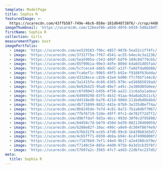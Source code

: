 ```yaml
---
template: ModelPage
title: Sophia R
featuredImage: >-
  https://ucarecdn.com/43ffb587-749e-46c6-858e-181d048738f6/-/crop/4480x4746/0,0/-/preview/
imageThumbnail: 'https://ucarecdn.com/126eaf0b-ab50-40f6-b919-5d0a10df3148/'
firstName: Sophia R
collection: Girls
measurementType: bust
imagePortfolio:
  - image: 'https://ucarecdn.com/ee529183-f9bc-4857-9878-5ea52c1ff4fc/'
  - image: 'https://ucarecdn.com/3731775e-7f67-4541-ac55-b4ec4c3a1236/'
  - image: 'https://ucarecdn.com/5ea5995a-c543-409f-bdf9-189c84779cb5/'
  - image: 'https://ucarecdn.com/85f99b1a-99e3-4dfe-889d-bda8d1d85fa4/'
  - image: 'https://ucarecdn.com/5cfcece4-d4b5-4bd7-a137-fa8dfda06688/'
  - image: 'https://ucarecdn.com/fca6ef1c-99b5-49f5-b92e-f9188f63bdda/'
  - image: 'https://ucarecdn.com/d3326ece-c826-43a4-bd00-ffcf05f144c0/'
  - image: 'https://ucarecdn.com/3a1415fe-dc66-4365-970c-ed16065819ad/'
  - image: 'https://ucarecdn.com/8e92b425-95a8-40e7-a45c-2e380d05b0ee/'
  - image: 'https://ucarecdn.com/c6fd9943-b45b-4f58-aa22-11c6a5a1adea/'
  - image: 'https://ucarecdn.com/64989298-83f5-4b32-91aa-9da8a82b11c5/'
  - image: 'https://ucarecdn.com/d4318ed0-ba76-421d-980d-211bdbd6b4bd/'
  - image: 'https://ucarecdn.com/db715899-8652-442e-87b9-3e335d0ef74a/'
  - image: 'https://ucarecdn.com/8b9245de-fe7d-4c81-8a72-7b1a0d6f7067/'
  - image: 'https://ucarecdn.com/7fbf6719-52de-49ff-9fc1-de782f72d7f2/'
  - image: 'https://ucarecdn.com/d9bffdaf-9d3a-4bcc-993d-30f0cd795898/'
  - image: 'https://ucarecdn.com/84450c7d-b679-450d-bd39-082138409059/'
  - image: 'https://ucarecdn.com/b280e82f-10ac-499c-a0e9-dc504f86f4e9/'
  - image: 'https://ucarecdn.com/b7bb31f9-ecb5-4fd8-99c8-1b439b83d3d7/'
  - image: 'https://ucarecdn.com/4cb5ff71-6930-4b9a-b94c-6c474996000f/'
  - image: 'https://ucarecdn.com/cf1076b9-7ef1-44e4-9b17-a2e4368cb79e/'
  - image: 'https://ucarecdn.com/f7140c54-885e-44d0-975b-8a3d3cb35f8f/'
  - image: 'https://ucarecdn.com/57897a2c-3565-4fc7-add3-22dbfec237d5/'
meta:
  title: Sophia R
---
```


